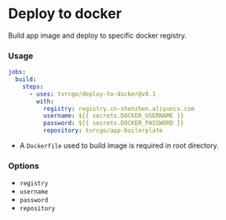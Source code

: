 
# Deploy to docker

Build app image and deploy to specific docker registry.

### Usage

```yaml
jobs:
  build:
    steps:
      - uses: tvrcgo/deploy-to-docker@v0.1
        with:
          registry: registry.cn-shenzhen.aliyuncs.com
          username: ${{ secrets.DOCKER_USERNAME }}
          password: ${{ secrets.DOCKER_PASSWORD }}
          repository: tvrcgo/app-boilerplate

```

- A `Dockerfile` used to build image is required in root directory.

### Options

- `registry`
- `username`
- `password`
- `repository`
